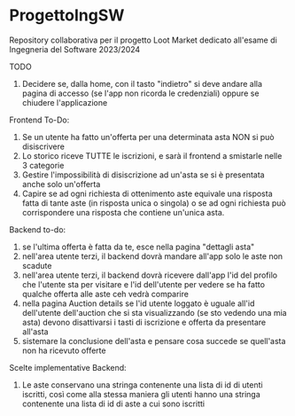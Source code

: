 # ProgettoIngSW
Repository collaborativa per il progetto Loot Market dedicato all'esame di Ingegneria del Software 2023/2024


TODO
1) Decidere se, dalla home, con il tasto "indietro" si deve andare alla pagina di accesso (se l'app non ricorda le credenziali) oppure se chiudere l'applicazione

Frontend To-Do:
1) Se un utente ha fatto un'offerta per una determinata asta NON si può disiscrivere
2) Lo storico riceve TUTTE le iscrizioni, e sarà il frontend a smistarle nelle 3 categorie
3) Gestire l'impossibilità di disiscrizione ad un'asta se si è presentata anche solo un'offerta
4) Capire se ad ogni richiesta di ottenimento aste equivale una risposta fatta di tante aste (in risposta unica o singola) o se ad ogni richiesta può corrispondere una risposta che contiene un'unica asta.

Backend to-do:
1) se l'ultima offerta è fatta da te, esce nella pagina "dettagli asta"
2) nell'area utente terzi, il backend dovrà mandare all'app solo le aste non scadute
3) nell'area utente terzi, il backend dovrà ricevere dall'app l'id del profilo che l'utente sta per visitare e l'id dell'utente per vedere se ha fatto qualche offerta alle aste ceh vedrà comparire
4) nella pagina Auction details se l'id utente loggato è uguale all'id dell'utente dell'auction che si sta visualizzando (se sto vedendo una mia asta) devono disattivarsi i tasti di iscrizione e offerta da presentare all'asta
5) sistemare la conclusione dell'asta e pensare cosa succede se quell'asta non ha ricevuto offerte

Scelte implementative Backend:
1) Le aste conservano una stringa contenente una lista di id di utenti iscritti, così come alla stessa maniera gli utenti hanno una stringa contenente una lista di id di aste a cui sono iscritti
